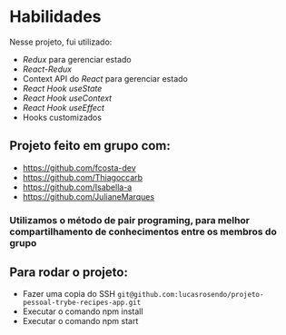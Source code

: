 # Habilidades

Nesse projeto, fui utilizado:

  - _Redux_ para gerenciar estado
  -  _React-Redux_
  - Context API do _React_ para gerenciar estado
  - _React Hook useState_
  - _React Hook useContext_
  - _React Hook useEffect_
  - Hooks customizados
  
  ## Projeto feito em grupo com:
  * https://github.com/fcosta-dev
  * https://github.com/Thiagoccarb
  * https://github.com/Isabella-a
  * https://github.com/JulianeMarques
  
  ### Utilizamos o método de pair programing, para melhor compartilhamento de conhecimentos entre os membros do grupo
  
  
   ## Para rodar o projeto:
  * Fazer uma copia do SSH  ```git@github.com:lucasrosendo/projeto-pessoal-trybe-recipes-app.git```
  * Executar o comando npm install
  * Executar o comando npm start
